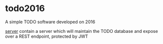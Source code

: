 # todo2016
A simple TODO software developed on 2016

[server](server) contain a server which will maintain the TODO database and expose over a REST endpoint, protected by JWT

